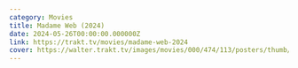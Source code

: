 ```yaml
---
category: Movies
title: Madame Web (2024)
date: 2024-05-26T00:00:00.000000Z
link: https://trakt.tv/movies/madame-web-2024
cover: https://walter.trakt.tv/images/movies/000/474/113/posters/thumb/ef882d47be.jpg.webp
---
```

